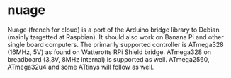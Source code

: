 # nuage
Nuage (french for cloud) is a port of the Arduino bridge library to Debian (mainly targetted at Raspbian). It should also work on Banana Pi and other single board computers. The primarily supported controller is ATmega328 (16MHz, 5V) as found on Watterotts RPi Shield bridge. ATmega328 on breadboard (3,3V, 8MHz internal) is supported as well. ATmega2560, ATmega32u4 and some ATtinys will follow as well.
